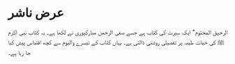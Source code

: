 # عرض ناشر
الرحيق المختوم" ایک سیرت کی کتاب ہے جسے صفی الرحمن مبارکپوری نے لکھا ہے۔ یہ کتاب نبی اکرم ﷺ کی حیات طیبہ پر تفصیلی روشنی ڈالتی ہے۔ یہاں کتاب کے تیسرے والیوم سے کچھ اقتباس پیش کیا جا رہا ہے۔